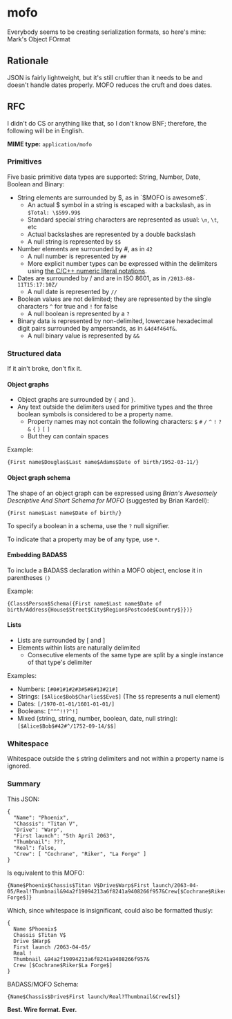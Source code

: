 # mofo

Everybody seems to be creating serialization formats, so here's mine: Mark's Object FOrmat

## Rationale

JSON is fairly lightweight, but it's still cruftier than it needs to be and doesn't handle dates properly.
MOFO reduces the cruft and does dates.

## RFC

I didn't do CS or anything like that, so I don't know BNF; therefore, the following will be in English.

**MIME type:** `application/mofo`

### Primitives

Five basic primitive data types are supported: String, Number, Date, Boolean and Binary:

* String elements are surrounded by $, as in `$MOFO is awesome$`.
  * An actual $ symbol in a string is escaped with a backslash, as in `$Total: \$599.99$`
  * Standard special string characters are represented as usual: `\n`, `\t`, etc
  * Actual backslashes are represented by a double backslash
  * A null string is represented by `$$`
* Number elements are surrounded by #, as in `42`
  * A null number is represented by `##`
  * More explicit number types can be expressed within the delimiters using [the C/C++ numeric literal notations](http://www.cplusplus.com/doc/tutorial/constants/).
* Dates are surrounded by / and are in ISO 8601, as in `/2013-08-11T15:17:10Z/`
  * A null date is represented by `//`
* Boolean values are not delimited; they are represented by the single characters `^` for true and `!` for false
  * A null boolean is represented by a `?`
* Binary data is represented by non-delimited, lowercase hexadecimal digit pairs surrounded by ampersands, as in `&4d4f464f&`.
  * A null binary value is represented by `&&`

### Structured data

If it ain't broke, don't fix it.

#### Object graphs

* Object graphs are surrounded by `{` and `}`.
* Any text outside the delimiters used for primitive types and the three boolean symbols is considered to be a property name.
  * Property names may not contain the following characters: `$` `#` `/` `^` `!` `?` `&` `{` `}` `[` `]`
  * But they can contain spaces

Example:
````
{First name$Douglas$Last name$Adams$Date of birth/1952-03-11/}
````

#### Object graph schema

The shape of an object graph can be expressed using *Brian's Awesomely Descriptive And Short Schema for MOFO* (suggested by Brian Kardell):
````
{First name$Last name$Date of birth/}
````

To specify a boolean in a schema, use the `?` null signifier.

To indicate that a property may be of any type, use `*`.

#### Embedding BADASS

To include a BADASS declaration within a MOFO object, enclose it in parentheses `()`

Example:
````
{Class$Person$Schema({First name$Last name$Date of birth/Address{House$Street$City$Region$Postcode$Country$}})}
````

#### Lists

* Lists are surrounded by [ and ]
* Elements within lists are naturally delimited
  * Consecutive elements of the same type are split by a single instance of that type's delimiter

Examples:
* Numbers: `[#0#1#1#2#3#5#8#13#21#]`
* Strings: `[$Alice$Bob$Charlie$$Eve$]` (The `$$` represents a null element)
* Dates: `[/1970-01-01/1601-01-01/]`
* Booleans: `[^^^!!?^!]`
* Mixed (string, string, number, boolean, date, null string): `[$Alice$Bob$#42#^/1752-09-14/$$]`

### Whitespace

Whitespace outside the `$` string delimiters and not within a property name is ignored.

### Summary

This JSON:

````
{
  "Name": "Phoenix",
  "Chassis": "Titan V",
  "Drive": "Warp",
  "First launch": "5th April 2063",
  "Thumbnail": ???,
  "Real": false,
  "Crew": [ "Cochrane", "Riker", "La Forge" ]
}
````
  
Is equivalent to this MOFO:

````
{Name$Phoenix$Chassis$Titan V$Drive$Warp$First launch/2063-04-05/Real!Thumbnail&94a2f19094213a6f8241a9408266f957&Crew[$Cochrane$Riker$La Forge$]}
````

Which, since whitespace is insignificant, could also be formatted thusly:

````
{
  Name $Phoenix$
  Chassis $Titan V$
  Drive $Warp$
  First launch /2063-04-05/
  Real !
  Thumbnail &94a2f19094213a6f8241a9408266f957&
  Crew [$Cochrane$Riker$La Forge$]
}
````

BADASS/MOFO Schema:

````
{Name$Chassis$Drive$First launch/Real?Thumbnail&Crew[$]}
````

**Best. Wire format. Ever.**
